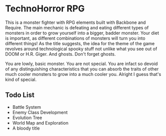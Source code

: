 # TechnoHorror RPG 

This is a monster fighter with RPG elements built with Backbone and Require. The main mechanic is defeating and eating different types of monsters in order to grow yourself into a bigger, badder monster. Your diet is important, as different combinations of monsters will turn you into different things! As the title suggests, the idea for the theme of the game revolves around technological spooky stuff not unlike what you see out of DOOM or H.R. Giger. And ghosts. Don't forget ghosts.

You are lowly, basic monster. You are not special. You are infact so devoid of any distinguishing characteristics that you can absorb the traits of other much cooler monsters to grow into a much cooler you. Alright I guess that's kind of special. 


## Todo List

* Battle System
* Enemy Class Development
* Evolution Tree
* World Map and Exploration
* A bloody title
